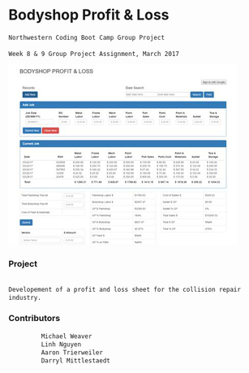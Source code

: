 # Bodyshop Profit & Loss

```
Northwestern Coding Boot Camp Group Project

Week 8 & 9 Group Project Assignment, March 2017

```
![Bodyshop Profit & Loss App](assets/images/bpl.jpg)

### Project
```

Developement of a profit and loss sheet for the collision repair industry.

```

### Contributors 

```     
         Michael Weaver
         Linh Nguyen
         Aaron Trierweiler
         Darryl Mittlestaedt

```